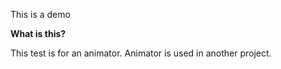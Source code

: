 This is a demo

**What is this?**

This test is for an animator. Animator is used in another project.
